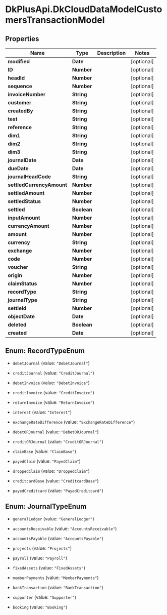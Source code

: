 # DkPlusApi.DkCloudDataModelCustomersTransactionModel

## Properties
Name | Type | Description | Notes
------------ | ------------- | ------------- | -------------
**modified** | **Date** |  | [optional] 
**ID** | **Number** |  | [optional] 
**headId** | **Number** |  | [optional] 
**sequence** | **Number** |  | [optional] 
**invoiceNumber** | **String** |  | [optional] 
**customer** | **String** |  | [optional] 
**createdBy** | **String** |  | [optional] 
**text** | **String** |  | [optional] 
**reference** | **String** |  | [optional] 
**dim1** | **String** |  | [optional] 
**dim2** | **String** |  | [optional] 
**dim3** | **String** |  | [optional] 
**journalDate** | **Date** |  | [optional] 
**dueDate** | **Date** |  | [optional] 
**journalHeadCode** | **String** |  | [optional] 
**settledCurrencyAmount** | **Number** |  | [optional] 
**settledAmount** | **Number** |  | [optional] 
**settledStatus** | **Number** |  | [optional] 
**settled** | **Boolean** |  | [optional] 
**inputAmount** | **Number** |  | [optional] 
**currencyAmount** | **Number** |  | [optional] 
**amount** | **Number** |  | [optional] 
**currency** | **String** |  | [optional] 
**exchange** | **Number** |  | [optional] 
**code** | **Number** |  | [optional] 
**voucher** | **String** |  | [optional] 
**origin** | **Number** |  | [optional] 
**claimStatus** | **Number** |  | [optional] 
**recordType** | **String** |  | [optional] 
**journalType** | **String** |  | [optional] 
**settleId** | **Number** |  | [optional] 
**objectDate** | **Date** |  | [optional] 
**deleted** | **Boolean** |  | [optional] 
**created** | **Date** |  | [optional] 


<a name="RecordTypeEnum"></a>
## Enum: RecordTypeEnum


* `debetJournal` (value: `"DebetJournal"`)

* `creditJournal` (value: `"CreditJournal"`)

* `debetInvoice` (value: `"DebetInvoice"`)

* `creditInvoice` (value: `"CreditInvoice"`)

* `returnInvoice` (value: `"ReturnInvoice"`)

* `interest` (value: `"Interest"`)

* `exchangeRateDifference` (value: `"ExchangeRateDifference"`)

* `debetORJournal` (value: `"DebetORJournal"`)

* `creditORJournal` (value: `"CreditORJournal"`)

* `claimBase` (value: `"ClaimBase"`)

* `payedClaim` (value: `"PayedClaim"`)

* `droppedClaim` (value: `"DroppedClaim"`)

* `creditcardBase` (value: `"CreditcardBase"`)

* `payedCreditcard` (value: `"PayedCreditcard"`)




<a name="JournalTypeEnum"></a>
## Enum: JournalTypeEnum


* `generalLedger` (value: `"GeneralLedger"`)

* `accountsReceivable` (value: `"AccountsReceivable"`)

* `accountsPayable` (value: `"AccountsPayable"`)

* `projects` (value: `"Projects"`)

* `payroll` (value: `"Payroll"`)

* `fixedAssets` (value: `"FixedAssets"`)

* `memberPayments` (value: `"MemberPayments"`)

* `bankTransaction` (value: `"BankTransaction"`)

* `supporter` (value: `"Supporter"`)

* `booking` (value: `"Booking"`)




